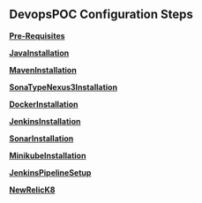 ## DevopsPOC Configuration Steps 

<a href="https://sangeethae.github.io/DevOpsPOCConfigurationDocumentation/Pre-Requisites"><b>Pre-Requisites</b></a>

<a href="https://sangeethae.github.io/DevOpsPOCConfigurationDocumentation/JavaInstallation"><b>JavaInstallation</b></a>

<a href="https://sangeethae.github.io/DevOpsPOCConfigurationDocumentation/MavenInstallation"><b>MavenInstallation</b></a>

<a href="https://sangeethae.github.io/DevOpsPOCConfigurationDocumentation/SonaTypeNexus3Installation"><b>SonaTypeNexus3Installation</b></a>

<a href="https://sangeethae.github.io/DevOpsPOCConfigurationDocumentation/DockerInstallation"><b>DockerInstallation</b></a>

<a href="https://sangeethae.github.io/DevOpsPOCConfigurationDocumentation/JenkinsInstallation"><b>JenkinsInstallation</b></a>

<a href="https://sangeethae.github.io/DevOpsPOCConfigurationDocumentation/SonarInstallation"><b>SonarInstallation</b></a>

<a href="https://sangeethae.github.io/DevOpsPOCConfigurationDocumentation/MinikubeInstallation"><b>MinikubeInstallation</b></a>

<a href="https://sangeethae.github.io/DevOpsPOCConfigurationDocumentation/JenkinsPipelineSetup"><b>JenkinsPipelineSetup</b></a>

<a href="https://sangeethae.github.io/DevOpsPOCConfigurationDocumentation/NewRelicK8"><b>NewRelicK8</b></a>













